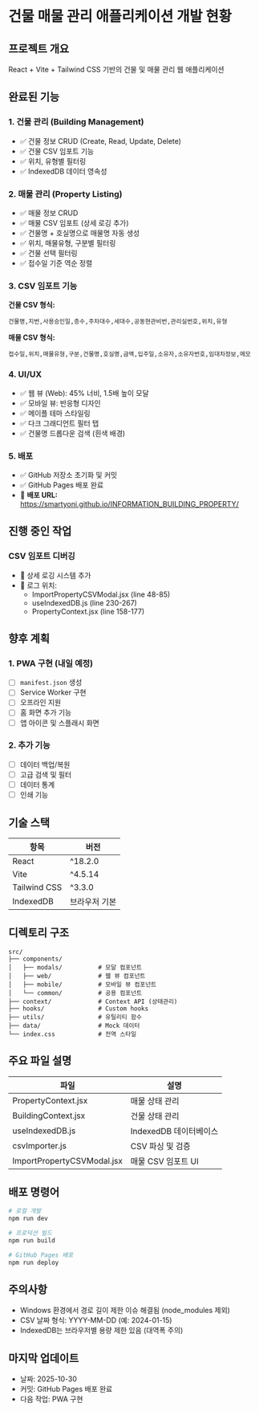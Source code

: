 # 건물 매물 관리 애플리케이션 개발 현황

## 프로젝트 개요
React + Vite + Tailwind CSS 기반의 건물 및 매물 관리 웹 애플리케이션

## 완료된 기능

### 1. 건물 관리 (Building Management)
- ✅ 건물 정보 CRUD (Create, Read, Update, Delete)
- ✅ 건물 CSV 임포트 기능
- ✅ 위치, 유형별 필터링
- ✅ IndexedDB 데이터 영속성

### 2. 매물 관리 (Property Listing)
- ✅ 매물 정보 CRUD
- ✅ 매물 CSV 임포트 (상세 로깅 추가)
- ✅ 건물명 + 호실명으로 매물명 자동 생성
- ✅ 위치, 매물유형, 구분별 필터링
- ✅ 건물 선택 필터링
- ✅ 접수일 기준 역순 정렬

### 3. CSV 임포트 기능
**건물 CSV 형식:**
```
건물명,지번,사용승인일,층수,주차대수,세대수,공동현관비번,관리실번호,위치,유형
```

**매물 CSV 형식:**
```
접수일,위치,매물유형,구분,건물명,호실명,금액,입주일,소유자,소유자번호,임대차정보,메모
```

### 4. UI/UX
- ✅ 웹 뷰 (Web): 45% 너비, 1.5배 높이 모달
- ✅ 모바일 뷰: 반응형 디자인
- ✅ 메이플 테마 스타일링
- ✅ 다크 그래디언트 필터 탭
- ✅ 건물명 드롭다운 검색 (흰색 배경)

### 5. 배포
- ✅ GitHub 저장소 초기화 및 커밋
- ✅ GitHub Pages 배포 완료
- 📍 **배포 URL:** https://smartyoni.github.io/INFORMATION_BUILDING_PROPERTY/

## 진행 중인 작업

### CSV 임포트 디버깅
- 🔧 상세 로깅 시스템 추가
- 📍 로그 위치:
  - ImportPropertyCSVModal.jsx (line 48-85)
  - useIndexedDB.js (line 230-267)
  - PropertyContext.jsx (line 158-177)

## 향후 계획

### 1. PWA 구현 (내일 예정)
- [ ] `manifest.json` 생성
- [ ] Service Worker 구현
- [ ] 오프라인 지원
- [ ] 홈 화면 추가 기능
- [ ] 앱 아이콘 및 스플래시 화면

### 2. 추가 기능
- [ ] 데이터 백업/복원
- [ ] 고급 검색 및 필터
- [ ] 데이터 통계
- [ ] 인쇄 기능

## 기술 스택

| 항목 | 버전 |
|------|------|
| React | ^18.2.0 |
| Vite | ^4.5.14 |
| Tailwind CSS | ^3.3.0 |
| IndexedDB | 브라우저 기본 |

## 디렉토리 구조

```
src/
├── components/
│   ├── modals/          # 모달 컴포넌트
│   ├── web/             # 웹 뷰 컴포넌트
│   ├── mobile/          # 모바일 뷰 컴포넌트
│   └── common/          # 공용 컴포넌트
├── context/             # Context API (상태관리)
├── hooks/               # Custom hooks
├── utils/               # 유틸리티 함수
├── data/                # Mock 데이터
└── index.css            # 전역 스타일
```

## 주요 파일 설명

| 파일 | 설명 |
|------|------|
| PropertyContext.jsx | 매물 상태 관리 |
| BuildingContext.jsx | 건물 상태 관리 |
| useIndexedDB.js | IndexedDB 데이터베이스 |
| csvImporter.js | CSV 파싱 및 검증 |
| ImportPropertyCSVModal.jsx | 매물 CSV 임포트 UI |

## 배포 명령어

```bash
# 로컬 개발
npm run dev

# 프로덕션 빌드
npm run build

# GitHub Pages 배포
npm run deploy
```

## 주의사항

- Windows 환경에서 경로 길이 제한 이슈 해결됨 (node_modules 제외)
- CSV 날짜 형식: YYYY-MM-DD (예: 2024-01-15)
- IndexedDB는 브라우저별 용량 제한 있음 (대역폭 주의)

## 마지막 업데이트
- 날짜: 2025-10-30
- 커밋: GitHub Pages 배포 완료
- 다음 작업: PWA 구현
